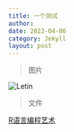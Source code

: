 ```yaml
---
title: 一个测试
author: 
date: 2022-04-06
category: Jekyll
layout: post
---
```


> 图片

![Letin][1]

> 文件

[R语言编程艺术][2]



[1]: [https://github.com/Mikotoo/Mikotoo.github.io/blob/main/downloads/image/Letin.jpg]
[2]: [https://github.com/Mikotoo/Mikotoo.github.io/blob/main/downloads/book/The%20Art%20of%20R%20Programming.pdf]